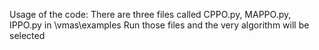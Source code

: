 Usage of the code:
There are three files called CPPO.py, MAPPO.py, IPPO.py in \vmas\examples
Run those files and the very algorithm will be selected
